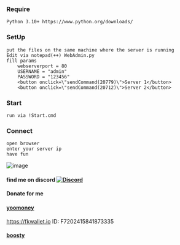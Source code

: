 ### Require 
    Python 3.10+ https://www.python.org/downloads/
### SetUp
    put the files on the same machine where the server is running
    Edit via notepad(++) WebAdmin.py
    fill params
        webserverport = 80
        USERNAME = "admin"
        PASSWORD = "123456"
        <button onclick=\"sendCommand(20779)\">Server 1</button>
        <button onclick=\"sendCommand(20712)\">Server 2</button>
### Start
    run via !Start.cmd
    
### Connect
    open browser 
    enter your server ip
    have fun
![image](https://github.com/JTNeXuS2/SoulMask.Tools/assets/88918931/2ac98498-6025-4d34-9d11-bcac34fb5b17)





#### find me on discord [![Discord](https://discordapp.com/api/guilds/626106205122592769/widget.png?style=shield)](https://discord.gg/qYmBmDR)
#### Donate for me
#### [yoomoney](https://yoomoney.ru/to/4100116619431314)
https://fkwallet.io  ID: F7202415841873335
#### [boosty](https://boosty.to/_illidan_)
